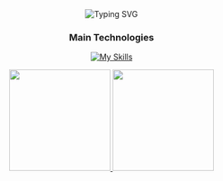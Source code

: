 <div align="center">
  <img src="https://readme-typing-svg.demolab.com?font=Comic+Mono&pause=1000&color=a94848&center=true&width=435&lines=Hello%2C+I'm+Higor." alt="Typing SVG" />
</div>

<div align="center">

 <h3 align="center">Main Technologies</h3>

[![My Skills](https://skills.thijs.gg/icons?i=java,kotlin,js,react&theme=dark)](https://skills.thijs.gg)

</div>

<div align="center">
  <a href="https://github.com/dsfhigor" />
  <img height="180em" src="https://github-readme-stats.vercel.app/api?username=dsfhigor&show_icons=true&theme=dracula&include_all_commits=true&count_private=true"/>
  <img height="180em" src="https://github-readme-stats.vercel.app/api/top-langs/?username=dsfhigor&layout=compact&theme=dracula"/>
</div>
